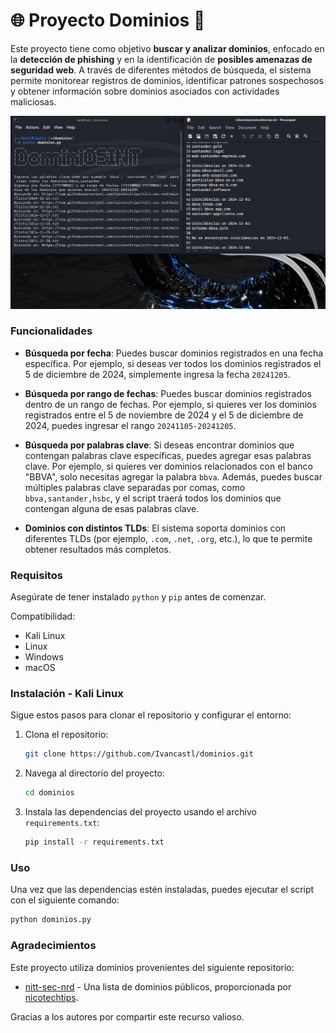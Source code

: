 # 🌐 **Proyecto Dominios** 🚀

Este proyecto tiene como objetivo **buscar y analizar dominios**, enfocado en la **detección de phishing** y en la identificación de **posibles amenazas de seguridad web**. A través de diferentes métodos de búsqueda, el sistema permite monitorear registros de dominios, identificar patrones sospechosos y obtener información sobre dominios asociados con actividades maliciosas.

![DominiOSINT](dominiosint.jpeg)

### Funcionalidades

- **Búsqueda por fecha**: Puedes buscar dominios registrados en una fecha específica. Por ejemplo, si deseas ver todos los dominios registrados el 5 de diciembre de 2024, simplemente ingresa la fecha `20241205`.
  
- **Búsqueda por rango de fechas**: Puedes buscar dominios registrados dentro de un rango de fechas. Por ejemplo, si quieres ver los dominios registrados entre el 5 de noviembre de 2024 y el 5 de diciembre de 2024, puedes ingresar el rango `20241105-20241205`.
  
- **Búsqueda por palabras clave**: Si deseas encontrar dominios que contengan palabras clave específicas, puedes agregar esas palabras clave. Por ejemplo, si quieres ver dominios relacionados con el banco "BBVA", solo necesitas agregar la palabra `bbva`. Además, puedes buscar múltiples palabras clave separadas por comas, como `bbva,santander,hsbc`, y el script traerá todos los dominios que contengan alguna de esas palabras clave.

- **Dominios con distintos TLDs**: El sistema soporta dominios con diferentes TLDs (por ejemplo, `.com`, `.net`, `.org`, etc.), lo que te permite obtener resultados más completos.

### Requisitos

Asegúrate de tener instalado `python` y `pip` antes de comenzar.

Compatibilidad:

- Kali Linux
- Linux 
- Windows
- macOS


### Instalación - Kali Linux

Sigue estos pasos para clonar el repositorio y configurar el entorno:

1. Clona el repositorio:
    ```bash
    git clone https://github.com/Ivancastl/dominios.git
    ```

2. Navega al directorio del proyecto:
    ```bash
    cd dominios
    ```

3. Instala las dependencias del proyecto usando el archivo `requirements.txt`:
    ```bash
    pip install -r requirements.txt
    ```

### Uso

Una vez que las dependencias estén instaladas, puedes ejecutar el script con el siguiente comando:

```bash
python dominios.py
```


### Agradecimientos

Este proyecto utiliza dominios provenientes del siguiente repositorio:

- [nitt-sec-nrd](https://github.com/nicotechtips/nitt-sec-nrd/tree/main/lists) - Una lista de dominios públicos, proporcionada por [nicotechtips](https://github.com/nicotechtips).

Gracias a los autores por compartir este recurso valioso.

